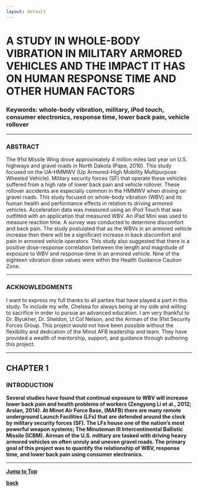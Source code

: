 ```yaml
---
layout: default
---
```

# A STUDY IN WHOLE-BODY VIBRATION IN MILITARY ARMORED VEHICLES AND THE IMPACT IT HAS ON HUMAN RESPONSE TIME AND OTHER HUMAN FACTORS

### Keywords: whole-body vibration, military, iPod touch, consumer electronics, response time, lower back pain, vehicle rollover

* * * 

### ABSTRACT

The 91st Missile Wing drove approximately 4 million miles last year on U.S. highways and gravel roads in North Dakota (Pape, 2016). This study focused on the UA-HMMWV (Up Armored-High Mobility Multipurpose Wheeled Vehicle). Military security forces (SF) that operate these vehicles suffered from a high rate of lower back pain and vehicle rollover. These rollover accidents are especially common in the HMMWV when driving on gravel roads. This study focused on whole-body vibration (WBV) and its human health and performance effects in relation to driving armored vehicles. Acceleration data was measured using an iPod Touch that was outfitted with an application that measured WBV. An iPad Mini was used to measure reaction time. A survey was conducted to determine discomfort and back pain. The study postulated that as the WBVs in an armored vehicle increase then there will be a significant increase in back discomfort and pain in armored vehicle operators. This study also suggested that there is a positive dose-response correlation between the length and magnitude of exposure to WBV and response-time in an armored vehicle. Nine of the eighteen vibration dose values were within the Health Guidance Caution Zone.

* * *

### <b> ACKNOWLEDGMENTS </b>

I want to express my full thanks to all parties that have played a part in this study. To include my wife, Chelsea for always being at my side and willing to sacrifice in order to pursue an advanced education. I am very thankful to Dr. Blyukher, Dr. Sheldon, Lt Col Nelson, and the Airman of the 91st Security Forces Group. This project would not have been possible without the flexibility and dedication of the Minot AFB leadership and team. They have provided a wealth of mentorship, support, and guidance through authoring this project.

* * *

## CHAPTER 1 <b> 
  
### INTRODUCTION

Several studies have found that continual exposure to WBV will increase lower back pain and health problems of workers (Zengyong Li et al., 2012; Arslan, 2014). At Minot Air Force Base, (MAFB) there are many remote underground Launch Facilities (LFs) that are defended around the clock by military security forces (SF). The LFs house one of the nation’s most powerful weapon systems; The Minuteman III Intercontinental Ballistic Missile (ICBM). Airman of the U.S. military are tasked with driving heavy armored vehicles on often unruly and uneven gravel roads. The primary goal of this project was to quantify the relationship of WBV, response time, and lower back pain using consumer electronics. 


* * *

<a href="https://shea08.github.io/ISU_Project#ABSTRACT">Jump to Top</a>

[back](./)

